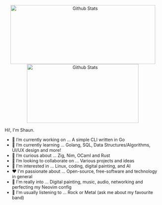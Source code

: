 <div align="center">

  <a href="https://github.com/sjclayton" style="text-decoration:none;">
  <img height="190em" width="467em" alt="Github Stats" src="https://github-readme-stats.vercel.app/api?username=sjclayton&show=prs_merged&show_icons=true&icon_color=cba6f7&bg_color=1e1e2e&hide_title=true&hide_border=true&text_color=89dceb"/><img height="190em" width="360em" alt="Github Stats" src="https://github-readme-stats.vercel.app/api/top-langs/?username=sjclayton&size_weight=0.5&count_weight=0.5&layout=compact&bg_color=1e1e2e&hide_title=true&hide_border=true&text_color=b4befe"/></a>
</div>

Hi!, I'm Shaun.

- 🔭 I’m currently working on ... A simple CLI written in Go
- 🌱 I’m currently learning ... Golang, SQL, Data Structures/Algorithms, UI/UX design and more!
- 🤔 I’m curious about ... Zig, Nim, OCaml and Rust
- 👯 I’m looking to collaborate on ... Various projects and ideas
- 👀 I'm interested in ... Linux, coding, digital painting, and AI
- ❤️ I'm passionate about ... Open-source, free-software and technology in general
- 🥳 I'm really into ... Digital painting, music, audio, networking and perfecting my Neovim config 
- 🎸 I'm usually listening to ... Rock or Metal (ask me about my favourite band)

<!--
**sjclayton/sjclayton** is a ✨ _special_ ✨ repository because its `README.md` (this file) appears on your GitHub profile.

Here are some ideas to get you started:

- 🤔 I’m looking for help with ...
- 💬 Ask me about ...
- 📫 How to reach me: ...
- 😄 Pronouns: ...
- ⚡ Fun fact: ...
-->
